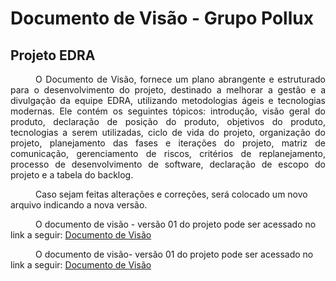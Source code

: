 # Documento de Visão - Grupo Pollux 
## Projeto EDRA
<style>
    p{
        text-indent: 40px;
    }
</style>

<div style="text-align: justify;">
<p>
O Documento de Visão, fornece um plano abrangente e estruturado para o desenvolvimento do projeto, destinado a melhorar a gestão e a divulgação da equipe EDRA, utilizando metodologias ágeis e tecnologias modernas. Ele contém os seguintes tópicos: introdução, visão geral do produto, declaração de posição do produto, objetivos do produto, tecnologias a serem utilizadas, ciclo de vida do projeto, organização do projeto, planejamento das fases e iterações do projeto, matriz de comunicação, gerenciamento de riscos, critérios de replanejamento, processo de desenvolvimento de software, declaração de escopo do projeto e a tabela do backlog.
</p>
</div>

Caso sejam feitas alterações e correções, será colocado um novo arquivo indicando a nova versão.

O documento de visão - versão 01 do projeto pode ser acessado no link a seguir: [Documento de Visão](documento-visao(v01).pdf)

O documento de visão- versão 01 do projeto pode ser acessado no link a seguir: [Documento de Visão](documento-visao(v01).pdf)
